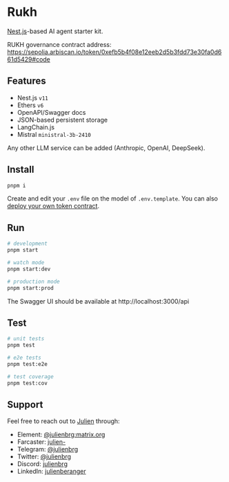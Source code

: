 # Rukh

[Nest.js](https://nestjs.com/)-based AI agent starter kit.

RUKH governance contract address: https://sepolia.arbiscan.io/token/0xefb5b4f08e12eeb2d5b3fdd73e30fa0d661d5429#code 

## Features

- Nest.js `v11`
- Ethers `v6`
- OpenAPI/Swagger docs
- JSON-based persistent storage
- LangChain.js
- Mistral `ministral-3b-2410` 

Any other LLM service can be added (Anthropic, OpenAI, DeepSeek).

## Install

```bash
pnpm i
```

Create and edit your `.env` file on the model of `.env.template`. You can also [deploy your own token contract](https://github.com/w3hc/ouf-contracts). 

## Run

```bash
# development
pnpm start

# watch mode
pnpm start:dev

# production mode
pnpm start:prod
```

The Swagger UI should be available at http://localhost:3000/api

## Test

```bash
# unit tests
pnpm test

# e2e tests
pnpm test:e2e

# test coverage
pnpm test:cov
```

## Support

Feel free to reach out to [Julien](https://github.com/julienbrg) through:

- Element: [@julienbrg:matrix.org](https://matrix.to/#/@julienbrg:matrix.org)
- Farcaster: [julien-](https://warpcast.com/julien-)
- Telegram: [@julienbrg](https://t.me/julienbrg)
- Twitter: [@julienbrg](https://twitter.com/julienbrg)
- Discord: [julienbrg](https://discordapp.com/users/julienbrg)
- LinkedIn: [julienberanger](https://www.linkedin.com/in/julienberanger/)